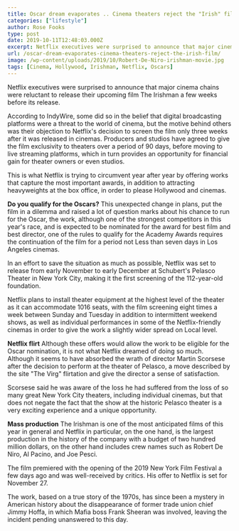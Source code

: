 ```yaml
---
title: Oscar dream evaporates .. Cinema theaters reject the "Irish" film
categories: ["lifestyle"]
author: Rose Fooks
type: post
date: 2019-10-11T12:48:03.000Z
excerpt: Netflix executives were surprised to announce that major cinema chains were reluctant to release their upcoming film The Irishman a few weeks before its release.
url: /oscar-dream-evaporates-cinema-theaters-reject-the-irish-film/
image: /wp-content/uploads/2019/10/Robert-De-Niro-irishman-movie.jpg
tags: [Cinema, Hollywood, Irishman, Netflix, Oscars]
---
```


Netflix executives were surprised to announce that major cinema chains were reluctant to release their upcoming film The Irishman a few weeks before its release.

According to IndyWire, some did so in the belief that digital broadcasting platforms were a threat to the world of cinema, but the motive behind others was their objection to Netflix's decision to screen the film only three weeks after it was released in cinemas. Producers and studios have agreed to give the film exclusivity to theaters over a period of 90 days, before moving to live streaming platforms, which in turn provides an opportunity for financial gain for theater owners or even studios.

This is what Netflix is ​​trying to circumvent year after year by offering works that capture the most important awards, in addition to attracting heavyweights at the box office, in order to please Hollywood and cinemas.

**Do you qualify for the Oscars?** This unexpected change in plans, put the film in a dilemma and raised a lot of question marks about his chance to run for the Oscar, the work, although one of the strongest competitors in this year's race, and is expected to be nominated for the award for best film and best director, one of the rules to qualify for the Academy Awards requires the continuation of the film for a period not Less than seven days in Los Angeles cinemas.

In an effort to save the situation as much as possible, Netflix was set to release from early November to early December at Schubert's Pelasco Theater in New York City, making it the first screening of the 112-year-old foundation.

Netflix plans to install theater equipment at the highest level of the theater as it can accommodate 1016 seats, with the film screening eight times a week between Sunday and Tuesday in addition to intermittent weekend shows, as well as individual performances in some of the Netflix-friendly cinemas in order to give the work a slightly wider spread on Local level.

**Netflix flirt** Although these offers would allow the work to be eligible for the Oscar nomination, it is not what Netflix dreamed of doing so much. Although it seems to have absorbed the wrath of director Martin Scorsese after the decision to perform at the theater of Pelasco, a move described by the site "The Virg" flirtation and give the director a sense of satisfaction.

Scorsese said he was aware of the loss he had suffered from the loss of so many great New York City theaters, including individual cinemas, but that does not negate the fact that the show at the historic Pelasco theater is a very exciting experience and a unique opportunity.

**Mass production** The Irishman is one of the most anticipated films of this year in general and Netflix in particular, on the one hand, is the largest production in the history of the company with a budget of two hundred million dollars, on the other hand includes crew names such as Robert De Niro, Al Pacino, and Joe Pesci.

The film premiered with the opening of the 2019 New York Film Festival a few days ago and was well-received by critics. His offer to Netflix is set for November 27.

The work, based on a true story of the 1970s, has since been a mystery in American history about the disappearance of former trade union chief Jimmy Hoffa, in which Mafia boss Frank Sheeran was involved, leaving the incident pending unanswered to this day.
